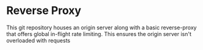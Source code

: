 # Reverse Proxy

This git repository houses an origin server along with a basic reverse-proxy that offers global in-flight rate limiting. This ensures the origin server isn't overloaded with requests
